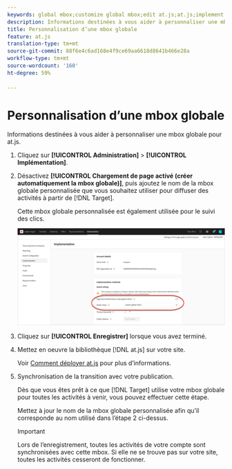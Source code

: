 ```yaml
---
keywords: global mbox;customize global mbox;edit at.js;at.js;implement at.js
description: Informations destinées à vous aider à personnaliser une mbox globale pour at.js.
title: Personnalisation d’une mbox globale
feature: at.js
translation-type: tm+mt
source-git-commit: 88f6e4c6ad168e4f9ce69aa6618d8641b466e28a
workflow-type: tm+mt
source-wordcount: '160'
ht-degree: 59%

---
```



# Personnalisation d’une mbox globale

Informations destinées à vous aider à personnaliser une mbox globale pour at.js.

1. Cliquez sur **[!UICONTROL Administration]** > **[!UICONTROL Implémentation]**.

1. Désactivez **[!UICONTROL Chargement de page activé (créer automatiquement la mbox globale)]**, puis ajoutez le nom de la mbox globale personnalisée que vous souhaitez utiliser pour diffuser des activités à partir de [!DNL Target].

   Cette mbox globale personnalisée est également utilisée pour le suivi des clics.

   ![custom-global-mbox](/help/c-implementing-target/c-implementing-target-for-client-side-web/t-mbox-download/c-understanding-global-mbox/assets/custom-global-mbox.png)

1. Cliquez sur **[!UICONTROL Enregistrer]** lorsque vous avez terminé.

1. Mettez en oeuvre la bibliothèque [!DNL at.js] sur votre site.

   Voir [Comment déployer at.js](/help/c-implementing-target/c-implementing-target-for-client-side-web/how-to-deployatjs/how-to-deployatjs.md) pour plus d’informations.

1. Synchronisation de la transition avec votre publication.

   Dès que vous êtes prêt à ce que [!DNL Target] utilise votre mbox globale pour toutes les activités à venir, vous pouvez effectuer cette étape.

   Mettez à jour le nom de la mbox globale personnalisée afin qu’il corresponde au nom utilisé dans l’étape 2 ci-dessus.

   >[!IMPORTANT]
   >
   >Lors de l’enregistrement, toutes les activités de votre compte sont synchronisées avec cette mbox. Si elle ne se trouve pas sur votre site, toutes les activités cesseront de fonctionner.

